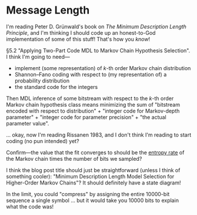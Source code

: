 # Message Length

I'm reading Peter D. Grünwald's book on _The Minimum Description Length Principle_, and I'm thinking I should code up an honest-to-God implementation of some of this stuff! That's how you _know_!

§5.2 "Applying Two-Part Code MDL to Markov Chain Hypothesis Selection". I think I'm going to need—

 * implement (some representation) of _k_-th order Markov chain distribution
 * Shannon–Fano coding with respect to (my representation of) a probability distribution
 * the standard code for the integers

Then MDL inference of some bitstream with respect to the _k_-th order Markov chain hypothesis class means minimizing the sum of "bitstream encoded with respect to distribution" + "integer code for Markov-depth parameter" + "integer code for parameter precision" + "the actual parameter value".

... okay, now I'm reading Rissanen 1983, and I don't think I'm reading to start coding (no pun intended) yet?

Confirm—the value that the fit converges to should be the [entropy rate](https://en.wikipedia.org/wiki/Entropy_rate) of the Markov chain times the number of bits we sampled?

I think the blog post title should just be straightforward (unless I think of something cooler): "Minimum Description Length Model Selection for Higher-Order Markov Chains"? It should definitely have a state diagram!

In the limit, you could "compress" by assigning the entire 10000-bit sequence a single symbol ... but it would take you 10000 bits to explain what the code was!

